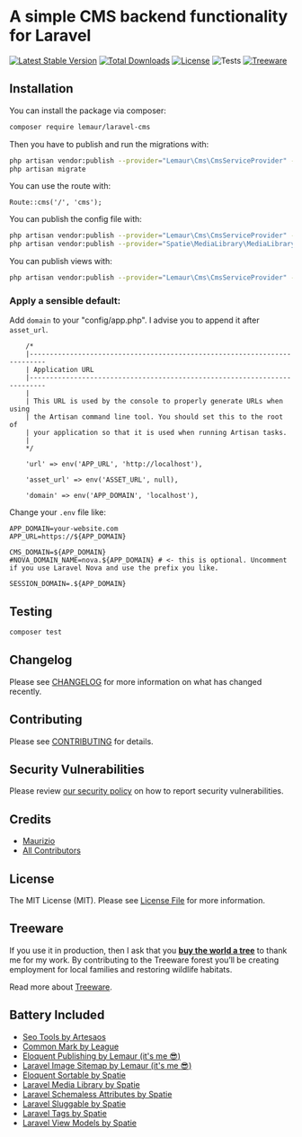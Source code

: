 # A simple CMS backend functionality for Laravel

[![Latest Stable Version](https://poser.pugx.org/lemaur/laravel-cms/v)](//packagist.org/packages/lemaur/laravel-cms)
[![Total Downloads](https://poser.pugx.org/lemaur/laravel-cms/downloads)](//packagist.org/packages/lemaur/laravel-cms)
[![License](https://poser.pugx.org/lemaur/laravel-cms/license)](//packagist.org/packages/lemaur/laravel-cms)
![Tests](https://github.com/leMaur/laravel-cms/workflows/Tests/badge.svg)
[![Treeware](https://img.shields.io/badge/dynamic/json?color=brightgreen&label=Treeware&query=%24.total&url=https%3A%2F%2Fpublic.offset.earth%2Fusers%2Ftreeware%2Ftrees)](https://treeware.earth)


## Installation

You can install the package via composer:

```bash
composer require lemaur/laravel-cms
```

Then you have to publish and run the migrations with:

```bash
php artisan vendor:publish --provider="Lemaur\Cms\CmsServiceProvider" --tag="cms-migrations"
php artisan migrate
```

You can use the route with:

```blade
Route::cms('/', 'cms');
```

You can publish the config file with:
```bash
php artisan vendor:publish --provider="Lemaur\Cms\CmsServiceProvider" --tag="cms-config"
php artisan vendor:publish --provider="Spatie\MediaLibrary\MediaLibraryServiceProvider" --tag="config"
```

You can publish views with:
```bash
php artisan vendor:publish --provider="Lemaur\Cms\CmsServiceProvider" --tag="cms-views"
```

### Apply a sensible default:

Add `domain` to your "config/app.php". I advise you to append it after `asset_url`. 
```
    /*
    |--------------------------------------------------------------------------
    | Application URL
    |--------------------------------------------------------------------------
    |
    | This URL is used by the console to properly generate URLs when using
    | the Artisan command line tool. You should set this to the root of
    | your application so that it is used when running Artisan tasks.
    |
    */

    'url' => env('APP_URL', 'http://localhost'),

    'asset_url' => env('ASSET_URL', null),

    'domain' => env('APP_DOMAIN', 'localhost'),
```

Change your `.env` file like:
```
APP_DOMAIN=your-website.com
APP_URL=https://${APP_DOMAIN}

CMS_DOMAIN=${APP_DOMAIN}
#NOVA_DOMAIN_NAME=nova.${APP_DOMAIN} # <- this is optional. Uncomment if you use Laravel Nova and use the prefix you like.

SESSION_DOMAIN=.${APP_DOMAIN}
```

## Testing

```bash
composer test
```

## Changelog

Please see [CHANGELOG](CHANGELOG.md) for more information on what has changed recently.

## Contributing

Please see [CONTRIBUTING](.github/CONTRIBUTING.md) for details.

## Security Vulnerabilities

Please review [our security policy](../../security/policy) on how to report security vulnerabilities.

## Credits

- [Maurizio](https://github.com/lemaur)
- [All Contributors](../../contributors)

## License

The MIT License (MIT). Please see [License File](LICENSE.md) for more information.

## Treeware

If you use it in production, then I ask that you [**buy the world a tree**](https://plant.treeware.earth/leMaur/eloquent-publishing) to thank me for my work. By contributing to the Treeware forest you’ll be creating employment for local families and restoring wildlife habitats.

Read more about [Treeware](https://treeware.earth).

## Battery Included
- [Seo Tools by Artesaos](https://github.com/artesaos/seotools)
- [Common Mark by League](https://github.com/league/commonmark)
- [Eloquent Publishing by Lemaur (it's me :sunglasses:)](https://github.com/lemaur/eloquent-publishing)
- [Laravel Image Sitemap by Lemaur (it's me :sunglasses:)](https://github.com/lemaur/laravel-image-sitemap)
- [Eloquent Sortable by Spatie](https://github.com/spatie/eloquent-sortable)
- [Laravel Media Library by Spatie](https://github.com/spatie/laravel-medialibrary)
- [Laravel Schemaless Attributes by Spatie](https://github.com/spatie/laravel-schemaless-attributes)
- [Laravel Sluggable by Spatie](https://github.com/spatie/laravel-sluggable)
- [Laravel Tags by Spatie](https://github.com/spatie/laravel-tags)
- [Laravel View Models by Spatie](https://github.com/spatie/laravel-view-models)
